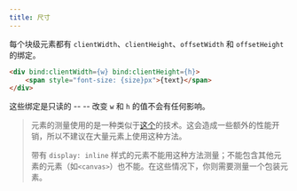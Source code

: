 ```yaml
---
title: 尺寸
---
```


每个块级元素都有 `clientWidth`、`clientHeight`、`offsetWidth` 和 `offsetHeight` 的绑定。

```html
<div bind:clientWidth={w} bind:clientHeight={h}>
	<span style="font-size: {size}px">{text}</span>
</div>
```

这些绑定是只读的 -- -- 改变 `w` 和 `h` 的值不会有任何影响。

> 元素的测量使用的是一种类似于[这个](http://www.backalleycoder.com/2013/03/18/cross-browser-event-based-element-resize-detection/)的技术。这会造成一些额外的性能开销，所以不建议在大量元素上使用这种方法。
>
> 带有 `display: inline` 样式的元素不能用这种方法测量；不能包含其他元素的元素（如`<canvas>`）也不能。在这些情况下，你则需要测量一个包装元素。